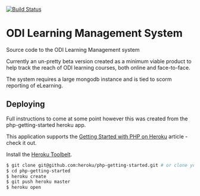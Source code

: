 [![Build Status](http://img.shields.io/travis/theodi/odi-elearning-lms.svg?style=flat-square)](https://travis-ci.org/theodi/odi-elearning-lms)

# ODI Learning Management System

Source code to the ODI Learning Management system

Currently an un-pretty beta version created as a minimum viable product to help track the reach of ODI learning courses, both online and face-to-face.

The system requires a large mongodb instance and is tied to scorm reporting of eLearning.

## Deploying 

Full instructions to come at some point however this was created from the php-getting-started heroku app.

This application supports the [Getting Started with PHP on Heroku](https://devcenter.heroku.com/articles/getting-started-with-php) article - check it out.

Install the [Heroku Toolbelt](https://toolbelt.heroku.com/).

```sh
$ git clone git@github.com:heroku/php-getting-started.git # or clone your own fork (this one)
$ cd php-getting-started
$ heroku create
$ git push heroku master
$ heroku open
```
